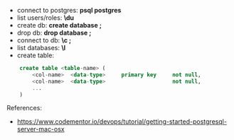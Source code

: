 - connect to postgres: **psql postgres**
- list users/roles: **\du**
- create db: **create database <database-name>;**
- drop db: **drop database <database-name>;**
- connect to db: **\c <database-name>;**
- list databases: **\l**
- create table: 
        
```sql
    create table <table-name> (
        <col-name>  <data-type>     primary key     not null,
        <col-name>  <data-type>                     not null,
        ...
    )
```
    
References:    
- https://www.codementor.io/devops/tutorial/getting-started-postgresql-server-mac-osx

